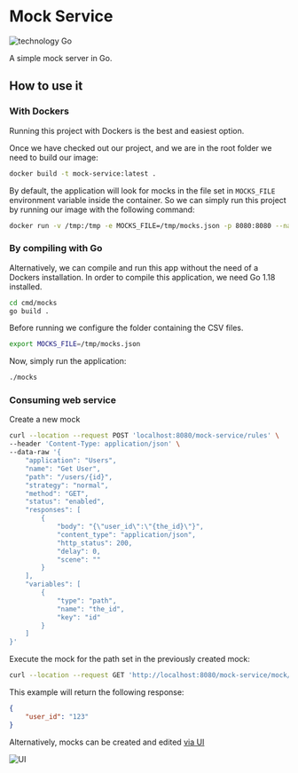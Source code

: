 # Mock Service

![technology Go](https://img.shields.io/badge/technology-go-blue.svg)

A simple mock server in Go.

## How to use it

### With Dockers

Running this project with Dockers is the best and easiest option.

Once we have checked out our project, and we are in the root folder we need to build our image:

```sh
docker build -t mock-service:latest . 
```

By default, the application will look for mocks in the file set in `MOCKS_FILE` environment variable inside the container. So we can simply run this project by running our image with the following command:

```sh
docker run -v /tmp:/tmp -e MOCKS_FILE=/tmp/mocks.json -p 8080:8080 --name mock-service mock-service
```

### By compiling with Go
Alternatively, we can compile and run this app without the need of a Dockers installation. In order to compile this application, we need Go 1.18 installed.

```sh
cd cmd/mocks 
go build .
```

Before running we configure the folder containing the CSV files.

```sh
export MOCKS_FILE=/tmp/mocks.json
```

Now, simply run the application:

```sh
./mocks
```

### Consuming web service

Create a new mock

```sh
curl --location --request POST 'localhost:8080/mock-service/rules' \
--header 'Content-Type: application/json' \
--data-raw '{
    "application": "Users",
    "name": "Get User",
    "path": "/users/{id}",
    "strategy": "normal",
    "method": "GET",
    "status": "enabled",
    "responses": [
        {
            "body": "{\"user_id\":\"{the_id}\"}",
            "content_type": "application/json",
            "http_status": 200,
            "delay": 0,
            "scene": ""
        }
    ],
    "variables": [
        {
            "type": "path",
            "name": "the_id",
            "key": "id"
        }
    ]
}'
```

Execute the mock for the path set in the previously created mock:
```sh
curl --location --request GET 'http://localhost:8080/mock-service/mock/users/123'
```

This example will return the following response:
```json
{
    "user_id": "123"
}
```

Alternatively, mocks can be created and edited [via UI](http://localhost:8080/mock-service/admin/#/)

![UI](https://github.com/nicopozo/mockserver/tree/master/assets/ui.png)